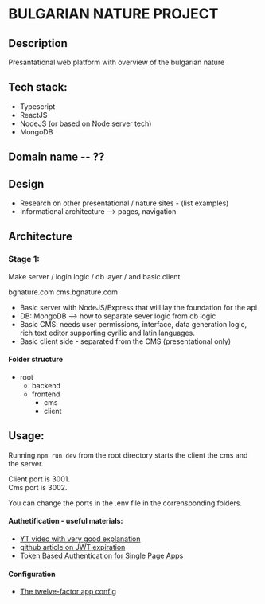 # BULGARIAN NATURE PROJECT

## Description
Presantational web platform with overview of the bulgarian nature

## Tech stack:
* Typescript
* ReactJS
* NodeJS (or based on Node server tech)
* MongoDB

## Domain name -- ??

## Design
* Research on other presentational / nature sites - (list examples)
* Informational architecture --> pages, navigation


## Architecture

### Stage 1:

Make server / login logic / db layer / and basic client

bgnature.com
cms.bgnature.com

* Basic server with NodeJS/Express that will lay the foundation for the api 
* DB: MongoDB --> how to separate sever logic from db logic
* Basic CMS: needs user permissions, interface, data generation logic, rich text editor supporting cyrilic and latin languages.
* Basic client side - separated from the CMS (presentational only)


#### Folder structure
* root
    * backend
    * frontend
        * cms
        * client

## Usage:

Running ```npm run dev``` from the root directory starts the client the cms and the server.

Client port is 3001.  
Cms port is 3002.

You can change the ports in the .env file in the corrensponding folders.

#### Authetification - useful materials:
* [YT video with very good explanation](https://www.youtube.com/watch?v=2PPSXonhIck)
* [github article on JWT expiration](https://gist.github.com/soulmachine/b368ce7292ddd7f91c15accccc02b8df)
* [Token Based Authentication for Single Page Apps](https://stormpath.com/blog/token-auth-spa)

#### Configuration
* [The twelve-factor app config](https://12factor.net/config)
